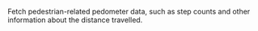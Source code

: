 
Fetch pedestrian-related pedometer data,
such as step counts and other information about the distance travelled.
